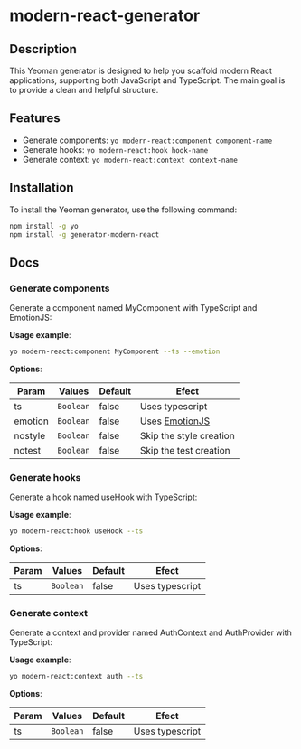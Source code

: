 # modern-react-generator

## Description

This Yeoman generator is designed to help you scaffold modern React applications, supporting both JavaScript and TypeScript. The main goal is to provide a clean and helpful structure.

## Features

- Generate components: `yo modern-react:component component-name`
- Generate hooks: `yo modern-react:hook hook-name`
- Generate context: `yo modern-react:context context-name`

## Installation

To install the Yeoman generator, use the following command:

```bash
npm install -g yo
npm install -g generator-modern-react
```

## Docs

### Generate components

Generate a component named MyComponent with TypeScript and EmotionJS:

**Usage example**: 

```bash
yo modern-react:component MyComponent --ts --emotion
```
**Options**: 

| Param       | Values    | Default  |Efect |
| ----------- | ----------| -------- | - |
| ts          | `Boolean` | false    | Uses typescript |
| emotion     | `Boolean` | false    | Uses [EmotionJS](https://emotion.sh)|
| nostyle     | `Boolean` | false    | Skip the style creation |
| notest      | `Boolean` | false    | Skip the test creation |


### Generate hooks

Generate a hook named useHook with TypeScript:

**Usage example**: 

```bash
yo modern-react:hook useHook --ts
```

**Options**: 

| Param       | Values    | Default  |Efect |
| ----------- | ----------| -------- | - |
| ts          | `Boolean` | false    | Uses typescript |

### Generate context

Generate a context and provider named AuthContext and AuthProvider with TypeScript:

**Usage example**: 

```bash
yo modern-react:context auth --ts
```

**Options**: 

| Param       | Values    | Default  |Efect |
| ----------- | ----------| -------- | - |
| ts          | `Boolean` | false    | Uses typescript |